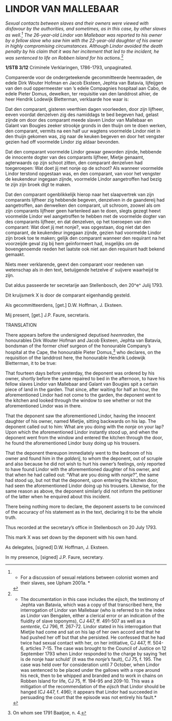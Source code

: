# LINDOR VAN MALLEBAAR

*Sexual contacts between slaves and their owners were viewed with
disfavour by the authorities, and sometimes, as in this case, by other
slaves as well.[^1] The 26-year-old Lindor van Mallebaar was
reported to his owner by a fellow slave who saw him with the 22-year-old
daughter of his owner in highly compromising circumstances. Although
Lindor avoided the death penalty by his claim that it was her incitement
that led to the incident, he was sentenced to life on Robben Island for
his actions.*[^2]

**1/STB 3/12** Criminele Verklaringen, 1786-1793, unpaginated.

Compareerde voor de ondergeteekende gecommitteerde heemraaden, de edele
Dirk Wouter Hofman en Jacob Eksteen, Jephta van Batavia, lijfeijgen van
den oud oppermeester van ’s edele Compagnies hospitaal aan Cabo, de
edele Pieter Domus, dewelken, ter requisitie van den landdrost alhier,
de heer Hendrik Lodewijk Bletterman, verklaarde hoe waar is:

Dat den comparant, gisteren veerthien dagen voorleeden, door zijn
lijfheer, eeven voordat denzelven zig des namiddags te bed begeven had,
gelast zijnde om door des comparant meede slaven Lindor van Mallebaar en
Galant van Bougies zeeker strookje gronds in den thuijn om te doen
werken, den comparant, vermits na een half uur wagtens voormelde Lindor
niet in den thuijn gekomen was, zig naar de keuken begeven en door het
vengster gezien had off voormelde Lindor zig aldaar bevonden.

Dat den comparant voormelde Lindor gewaar geworden zijnde, hebbende de
innocente dogter van des comparants lijfheer, Mietje genaamt,
agterwaards op zijn schoot zitten, den comparant denzelven had
toegeroepen: Wat doet jij met nonje op de schoot? Als wanneer voormelde
Lindor terstond opgestaan was, en den comparant, van voor het vengster
de keukendeur ingegaan zijnde, voormelde Lindor aangetroffen had bezig
te zijn zijn broek digt te maken.

Dat den comparant ogenblikkelijk hierop naar het slaapvertrek van zijn
comparants lijfheer zig hebbende begeven, denzelven in de gaandereij had
aangetroffen, aan denwelken den comparant, uit schroom, zoowel als om
zijn comparants lijfheer geen hartenleed aan te doen, slegts gezegt
heevt voormelde Lindor wel aangetroffen te hebben met de voormelde
dogter van des comparants lijfheer, en dat denzelven, op het toeroepen
van den comparant: Wat doet jij met nonje?, was opgestaan, dog niet dat
den comparant, de keukendeur ingegaan zijnde, gezien had voormelde
Lindor zijn broek toe te maken; gelijk den comparant wanneer den
requirant na het voorzeijde geval zig bij hem geïnformeert had,
insgelijks om de bovengenoemde reeden het laatste ook niet aan den
requirant hadt bekend gemaakt.

Niets meer verklarende, geevt den comparant voor reedenen van wetenschap
als in den text, betuijgende hetzelve d’ suijvere waarheijd te zijn.

Dat aldus passeerde ter secretarije aan Stellenbosch, den 20^e^ Julij
1793.

Dit kruijsmerk X is door de comparant eigenhandig gesteld.

Als gecommitteerdens, \[get.\] D.W. Hoffman, J. Eksteen.

Mij present, \[get.\] J.P. Faure, secretaris.

TRANSLATION

There appears before the undersigned deputised *heemraden*, the
honourables Dirk Wouter Hofman and Jacob Eksteen, Jephta van Batavia,
bondsman of the former chief surgeon of the honourable Company’s
hospital at the Cape, the honourable Pieter Domus,[^3] who declares,
on the requisition of the landdrost here, the honourable Hendrik
Lodewijk Bletterman, it to be true:

That fourteen days before yesterday, the deponent was ordered by his
owner, shortly before the same repaired to bed in the afternoon, to have
his fellow slaves Lindor van Mallebaar and Galant van Bougies spit a
certain piece of land in the garden. That since, after waiting for half
an hour, the aforementioned Lindor had not come to the garden, the
deponent went to the kitchen and looked through the window to see
whether or not the aforementioned Lindor was in there.

That the deponent saw the aforementioned Lindor, having the innocent
daughter of his owner, named Mietjie, sitting backwards on his lap. The
deponent called out to him: What are you doing with the *nonje* on your
lap? Upon which the aforementioned Lindor instantly stood up, and when
the deponent went from the window and entered the kitchen through the
door, he found the aforementioned Lindor busy doing up his trousers.

That the deponent thereupon immediately went to the bedroom of his owner
and found him in the *galderij*, to whom the deponent, out of scruple
and also because he did not wish to hurt his owner’s feelings, only
reported to have found Lindor with the aforementioned daughter of his
owner, and that when he had called out: “What are you doing with
*nonje*?”, the same had stood up, but not that the deponent, upon
entering the kitchen door, had seen the aforementioned Lindor doing up
his trousers. Likewise, for the same reason as above, the deponent
similarly did not inform the petitioner of the latter when he enquired
about this incident.

There being nothing more to declare, the deponent asserts to be
convinced of the accuracy of his statement as in the text, declaring it
to be the whole truth.

Thus recorded at the secretary’s office in Stellenbosch on 20 July 1793.

This mark X was set down by the deponent with his own hand.

As delegates, \[signed\] D.W. Hoffman, J. Eksteen.

In my presence, \[signed\] J.P. Faure, secretary.

[^1]: * For a discussion of sexual relations between colonist women and
    their slaves, see Upham 2001a. *

[^2]: * The documentation in this case includes the *eijsch*, the
    testimony of Jephta van Batavia, which was a copy of that
    transcribed here, the interrogation of Lindor van Mallebaar (who is
    referred to in the index as Lindor van Bengalen, either a clerical
    error or an indication of the fluidity of slave toponyms), CJ 447,
    ff. 491-507 as well as a *sententie*, CJ 796, ff. 267-72. Lindor
    stated in his interrogation that Mietjie had come and sat on his lap
    of her own accord and that he had pushed her off but that she
    persisted. He confessed that he had twice had sexual contact with
    her, on her intitiative, CJ 447, ff. 504-6, articles 7-15. The case
    was brought to the Council of Justice on 12 September 1793 when
    Lindor responded to the charge by saying ‘het is de nonje haar
    schuld’ (it was the *nonje*’s fault), CJ 75, f. 195. The case was
    held over for consideration until 7 October, when Lindor was
    sentenced to be placed under the gallows with a rope around his
    neck, then to be whipped and branded and to work in chains on Robben
    Island for life, CJ 75, ff. 194-95 and 209-10. This was a mitigation
    of the recommendation of the *eijsch* that Lindor should be hanged
    (CJ 447, f. 496); it appears that Lindor had succeeded in persuading
    the court that the episode was not entirely his fault.*

[^3]:  On whom see 1791 Baatjoe, n. 4.
